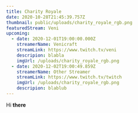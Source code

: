```yaml
---
title: Charity Royale
date: 2020-10-28T21:45:39.757Z
thumbnail: public/uploads/charity_royale_rgb.png
featuredStream: Veni
upcoming:
  - date: 2020-12-01T19:00:00.000Z
    streamerName: Venicraft
    streamLink: https://www.twitch.tv/veni
    descripion: blabla
    imgUrl: /uploads/charity_royale_rgb.png
  - date: 2020-12-02T19:00:49.859Z
    streamerName: Other Streamer
    streamLink: https://www.twitch.tv/twitch
    imgUrl: /uploads/charity_royale_rgb.png
    descripion: blablub
---
```

Hi **there**
